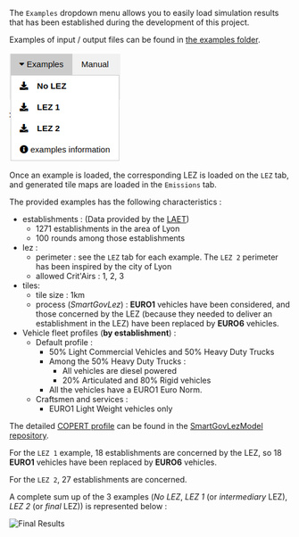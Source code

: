 The `Examples` dropdown menu allows you to easily load simulation results that
has been established during the development of this project.

Examples of input / output files can be found in [the examples folder](../public/examples).

![Examples Dropdown](examples-dropdown.png)

Once an example is loaded, the corresponding LEZ is loaded on the `LEZ` tab,
and generated tile maps are loaded in the `Emissions` tab.

The provided examples has the following characteristics :
- establishments : (Data provided by the
	[LAET](http://www.laet.science/?lang=en))
  - 1271 establishments in the area of Lyon
  - 100 rounds among those establishments
- lez :
  - perimeter : see the `LEZ` tab for each example. The `LEZ 2` perimeter has
	  been inspired by the city of Lyon
  - allowed Crit'Airs : 1, 2, 3
- tiles:
  - tile size : 1km
  - process (*SmartGovLez*) : **EURO1** vehicles have been considered, and those concerned by the LEZ (because they needed to deliver an establishment in the LEZ) have been replaced by **EURO6** vehicles.
- Vehicle fleet profiles (**by establishment**) :
  - Default profile :
    - 50% Light Commercial Vehicles and 50% Heavy Duty Trucks
    - Among the 50% Heavy Duty Trucks :
      - All vehicles are diesel powered
      - 20% Articulated and 80% Rigid vehicles
    - All the vehicles have a EURO1 Euro Norm.
  - Craftsmen and services :
    - EURO1 Light Weight vehicles only

The detailed [COPERT profile](https://github.com/smartgov-liris/SmartGovLezModelUFD/blob/master/documentation/inputs/COPERT-Profiles.md)
can be found in the [SmartGovLezModel repository](https://github.com/smartgov-liris/SmartGovLezModelUFD/blob/master/input/establishment/fleetProfiles.json).

For the `LEZ 1` example, 18 establishments are concerned by the LEZ, so 18
**EURO1** vehicles have been replaced by **EURO6** vehicles.

For the `LEZ 2`, 27 establishments are concerned.

A complete sum up of the 3 examples (*No LEZ*, *LEZ 1* (or *intermediary* LEZ),
*LEZ 2* (or *final* LEZ)) is represented below :

![Final Results](final_results.png)
